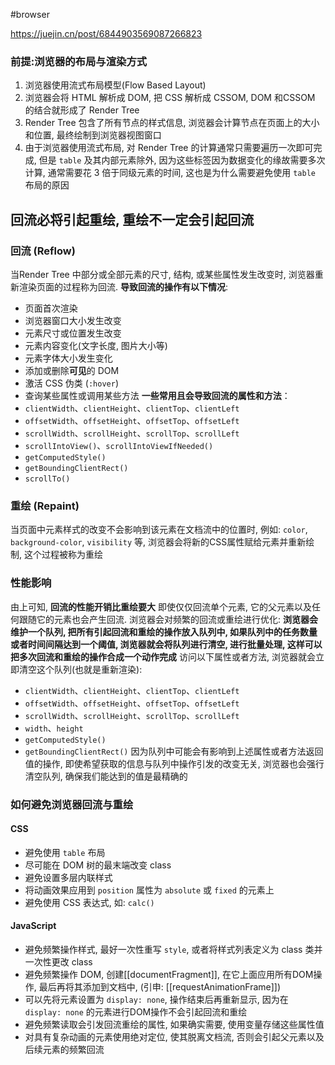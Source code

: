#browser

https://juejin.cn/post/6844903569087266823
### 前提:浏览器的布局与渲染方式
1. 浏览器使用流式布局模型(Flow Based Layout)
2. 浏览器会将 HTML 解析成 DOM, 把 CSS 解析成 CSSOM, DOM 和CSSOM 的结合就形成了 Render Tree
3. Render Tree 包含了所有节点的样式信息, 浏览器会计算节点在页面上的大小和位置, 最终绘制到浏览器视图窗口
4. 由于浏览器使用流式布局, 对 Render Tree 的计算通常只需要遍历一次即可完成, 但是 `table` 及其内部元素除外, 因为这些标签因为数据变化的缘故需要多次计算, 通常需要花 3 倍于同级元素的时间, 这也是为什么需要避免使用 `table` 布局的原因
## 回流必将引起重绘, 重绘不一定会引起回流
### 回流 (Reflow)
当Render Tree 中部分或全部元素的尺寸, 结构, 或某些属性发生改变时, 浏览器重新渲染页面的过程称为回流.
**导致回流的操作有以下情况**:
- 页面首次渲染
- 浏览器窗口大小发生改变
- 元素尺寸或位置发生改变
- 元素内容变化(文字长度, 图片大小等)
- 元素字体大小发生变化 
- 添加或删除**可见**的 DOM 
- 激活 CSS 伪类 (`:hover`)
- 查询某些属性或调用某些方法
**一些常用且会导致回流的属性和方法**：
-   `clientWidth`、`clientHeight`、`clientTop`、`clientLeft`
-   `offsetWidth`、`offsetHeight`、`offsetTop`、`offsetLeft`
-   `scrollWidth`、`scrollHeight`、`scrollTop`、`scrollLeft`
-   `scrollIntoView()`、`scrollIntoViewIfNeeded()`
-   `getComputedStyle()`
-   `getBoundingClientRect()`
-   `scrollTo()`
### 重绘 (Repaint)
当页面中元素样式的改变不会影响到该元素在文档流中的位置时, 例如: `color`, `background-color`, `visibility` 等, 浏览器会将新的CSS属性赋给元素并重新绘制, 这个过程被称为重绘
### 性能影响
由上可知, **回流的性能开销比重绘要大**
即使仅仅回流单个元素, 它的父元素以及任何跟随它的元素也会产生回流. 浏览器会对频繁的回流或重绘进行优化:
**浏览器会维护一个队列, 把所有引起回流和重绘的操作放入队列中, 如果队列中的任务数量或者时间间隔达到一个阈值, 浏览器就会将队列进行清空, 进行批量处理, 这样可以把多次回流和重绘的操作合成一个动作完成**
访问以下属性或者方法, 浏览器就会立即清空这个队列(也就是重新渲染):
-   `clientWidth`、`clientHeight`、`clientTop`、`clientLeft`
-   `offsetWidth`、`offsetHeight`、`offsetTop`、`offsetLeft`
-   `scrollWidth`、`scrollHeight`、`scrollTop`、`scrollLeft`
-   `width`、`height`
-   `getComputedStyle()`
-   `getBoundingClientRect()`
因为队列中可能会有影响到上述属性或者方法返回值的操作, 即使希望获取的信息与队列中操作引发的改变无关, 浏览器也会强行清空队列, 确保我们能达到的值是最精确的
### 如何避免浏览器回流与重绘
#### CSS
- 避免使用 `table` 布局
- 尽可能在 DOM 树的最末端改变 class
- 避免设置多层内联样式
- 将动画效果应用到 `position` 属性为 `absolute` 或 `fixed` 的元素上
- 避免使用 CSS 表达式, 如: `calc()`
#### JavaScript
- 避免频繁操作样式, 最好一次性重写 `style`, 或者将样式列表定义为 class 类并一次性更改 class
- 避免频繁操作 DOM, 创建[[documentFragment]], 在它上面应用所有DOM操作, 最后再将其添加到文档中, (引申: [[requestAnimationFrame]])
- 可以先将元素设置为 `display: none`, 操作结束后再重新显示, 因为在 `display: none` 的元素进行DOM操作不会引起回流和重绘
- 避免频繁读取会引发回流重绘的属性, 如果确实需要, 使用变量存储这些属性值
- 对具有复杂动画的元素使用绝对定位, 使其脱离文档流, 否则会引起父元素以及后续元素的频繁回流
